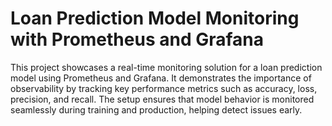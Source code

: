 # Loan Prediction Model Monitoring with Prometheus and Grafana

This project showcases a real-time monitoring solution for a loan prediction model using Prometheus and Grafana. It demonstrates the importance of observability by tracking key performance metrics such as accuracy, loss, precision, and recall. The setup ensures that model behavior is monitored seamlessly during training and production, helping detect issues early.

